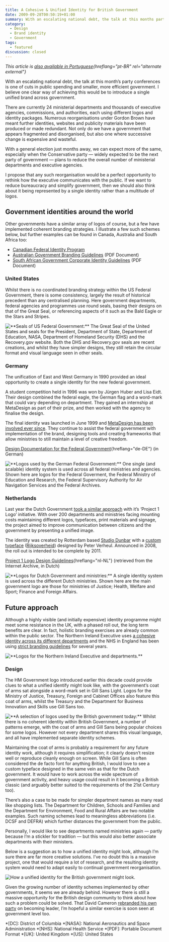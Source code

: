 ```yaml
---
title: A Cohesive & Unified Identity for British Government
date: 2009-09-28T00:50:19+01:00
summary: With an escalating national debt, the talk at this months party conferences is of cuts to public spending and smaller, more efficient government. I believe one clear way of achieving this would be to introduce a single unified brand across government.
category:
  - Design
  - Brand identity
  - Government
tags:
  - featured
discussion: closed
---
```

_This article is [also available in Portuguese][pt-BR]{hreflang="pt-BR" rel="alternate external"}_

With an escalating national debt, the talk at this month’s party conferences is one of cuts in public spending and smaller, more efficient government. I believe one clear way of achieving this would be to introduce a single unified brand across government.

There are currently 24 ministerial departments and thousands of executive agencies, commissions, and authorities, each using different logos and identity packages. Numerous reorganisations under Gordon Brown have meant further identities, websites and publicity materials have been produced or made redundant. Not only do we have a government that appears fragmented and disorganised, but also one where successive change is expensive and wasteful.

With a general election just months away, we can expect more of the same, especially when the Conservative party — widely expected to be the next party of government — plans to reduce the overall number of ministerial departments and executive agencies.

I propose that any such reorganisation would be a perfect opportunity to rethink how the executive communicates with the public. If we want to reduce bureaucracy and simplify government, then we should also think about it being represented by a single identity rather than a multitude of logos.

## Government identities around the world

Other governments have a similar array of logos of course, but a few have implemented coherent branding strategies. I illustrate a few such schemes below, but further examples can be found in Canada, Australia and South Africa too:

* [Canadian Federal Identity Program](http://www.tbs-sct.gc.ca/fip-pcim/index-eng.asp)
* [Australian Government Branding Guidelines](http://www.pmc.gov.au/guidelines/docs/design_guidelines_PMC.pdf) (PDF Document)
* [South African Government Corporate Identity Guidelines](http://www.gcis.gov.za/services/govt/corpid.pdf) (PDF Document)

### United States

Whilst there is no coordinated branding strategy within the US Federal Government, there is some consistency, largely the result of historical precedent than any centralised planning. Here government departments, federal agencies and programmes use round seals, basing their designs on that of the Great Seal, or referencing aspects of it such as the Bald Eagle or the Stars and Stripes.

![](/images/2009/09/government_identity/united_states.png '**Seals of US Federal Government:** The Great Seal of the United States and seals for the President, Department of State, Department of Education, NASA, Department of Homeland Security (DHS) and the Recovery.gov website. Both the DHS and Recovery.gov seals are recent creations, and whilst they have simpler designs, they still retain the circular format and visual language seen in other seals.')

### Germany

The unification of East and West Germany in 1990 provided an ideal opportunity to create a single identity for the new federal government.

A student competition held in 1996 was won by Jürgen Huber and Lisa Eidt. Their design combined the federal eagle, the German flag and a word-mark that could vary depending on department. They gained an internship at MetaDesign as part of their prize, and then worked with the agency to finalise the design.

The final identity was launched in June 1999 and [MetaDesign has been involved ever since][1]. They continue to assist the federal government with implementation of the brand, designing tools and creating frameworks that allow ministries to still maintain a level of creative freedom.

[Design Documentation for the Federal Government](http://styleguide.bundesregierung.de/){hreflang="de-DE"} (in German)

![](/images/2009/09/government_identity/germany.png '**Logos used by the German Federal Government:** One single (and scalable) identity system is used across all federal ministries and agencies. Shown here are logos for the Federal Goverment, the Federal Ministry of Education and Research, the Federal Supervisory Authority for Air Navigation Services and the Federal Archives.')

### Netherlands

Last year the Dutch Government [took a similar approach][2] with it’s ‘Project 1 Logo’ initiative. With over 200 departments and ministries facing mounting costs maintaining different logos, typefaces, print materials and signage, the project aimed to improve communication between citizens and the government by presenting a unified image.

The identity was created by Rotterdam based [Studio Dunbar][3] with a [custom typeface][4] ([Rijksoverheid][5]) designed by Peter Verheul. Announced in 2008, the roll out is intended to be complete by 2011.

[Project 1 Logo Design Guidelines](https://web.archive.org/web/20110228221006/http://rijkshuisstijl.communicatieplein.nl/){hreflang="nl-NL"} (retrieved from the Internet Archive, in Dutch)

![](/images/2009/09/government_identity/netherlands.png '**Logos for Dutch Government and ministries:** A single identity system is used across the different Dutch ministries. Shown here are the main government logo are those for ministries of Justice; Health, Welfare and Sport; Finance and Foreign Affairs.')

## Future approach

Although a highly visible (and initially expensive) identity programme might meet some resistance in the UK, with a phased roll out, the long term benefits are clear. In fact, holistic branding exercises are already common within the public sector. The Northern Ireland Executive uses [a cohesive identity across its different departments][6] and the NHS in England has been using [strict branding guidelines][7] for several years.

![](/images/2009/09/government_identity/ni_executive.png '**Logos for the Northern Ireland Executive and departments.**')

### Design

The HM Government logo introduced earlier this decade could provide clues to what a unified identify might look like, with the government’s coat of arms sat alongside a word-mark set in Gill Sans Light. Logos for the Ministry of Justice, Treasury, Foreign and Cabinet Offices also feature this coat of arms, whilst the Treasury and the Department for Business Innovation and Skills use Gill Sans too.

![](/images/2009/09/government_identity/uk_now.png '**A selection of logos used by the British government today:** Whilst there is no coherent identity within British Government, a number of patterns emerge, with the coat of arms and Gill Sans being popular choices for some logos. However not every department shares this visual language, and all have implemented separate identity schemes.')

Maintaining the coat of arms is probably a requirement for any future identity work, although it requires simplification; it clearly doesn’t resize well or reproduce cleanly enough on screen. While Gill Sans is often considered the de facto font for anything British, I would love to see a custom typeface designed in the same vein as that for the Dutch government. It would have to work across the wide spectrum of government activity, and heavy usage could result in it becoming a British classic (and arguably better suited to the requirements of the 21st Century too).

There’s also a case to be made for simpler department names as many read like shopping lists. The Department for Children, Schools and Families and the Department for Environment, Food and Rural Affairs are two notable examples. Such naming schemes lead to meaningless abbreviations (i.e. DCSF and DEFRA) which further distances the government from the public.

Personally, I would like to see departments named ministries again — partly because I’m a stickler for tradition — but this would also better associate departments with their ministers.

Below is a suggestion as to how a unified identity might look, although I’m sure there are far more creative solutions. I’ve no doubt this is a massive project, one that would require a lot of research, and the resulting identity system would need to adapt easily to continual government reorganisation.

![](/images/2009/09/government_identity/uk_proposal.png 'How a unified identity for the British government might look.')

Given the growing number of identity schemes implemented by other governments, it seems we are already behind. However there is still a massive opportunity for the British design community to think about how such a problem could be solved. That David Cameron [rebranded his own party][8] on becoming leader, I’m hopeful a similar exercise is soon seen at government level too.

[pt-BR]: http://logobr.org/branding/design-governamental-uma-identidade-coesa-e-unificada-para-o-governo-britanico/
[1]: http://www.metadesign.de/html/en/2381.html
[2]: http://www.design.nl/item/new_logo_for_the_dutch_national_government
[3]: http://www.studiodumbar.com/
[4]: http://www.designworkplan.com/typography-fonts/rijksoverheid-sans-serif.htm
[5]: http://www.farhill.nl/01_typefaces/Rijksoverheid.html
[6]: https://www.northernireland.gov.uk
[7]: https://www.england.nhs.uk/nhsidentity/
[8]: http://news.bbc.co.uk/1/hi/uk_politics/5348630.stm

*[DC]: District of Columbia
*[NASA]: National Aeronautics and Space Administration
*[NHS]: National Health Service
*[PDF]: Portable Document Format
*[UK]: United Kingdom
*[US]: United States
